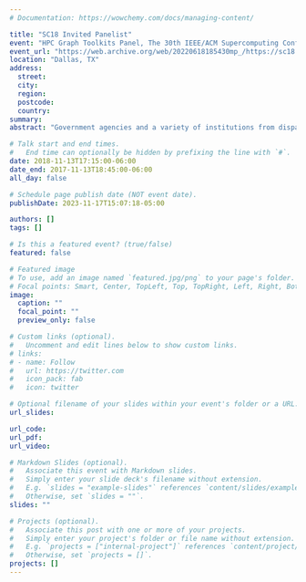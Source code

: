```yaml
---
# Documentation: https://wowchemy.com/docs/managing-content/

title: "SC18 Invited Panelist"
event: "HPC Graph Toolkits Panel, The 30th IEEE/ACM Supercomputing Conference (SC18)"
event_url: "https://web.archive.org/web/20220618185430mp_/https://sc18.supercomputing.org/?post_type=page&p=3479&id=bof142&sess=sess409"
location: "Dallas, TX"
address:
  street:
  city:
  region:
  postcode:
  country:
summary:
abstract: "Government agencies and a variety of institutions from disparate areas (finance, healthcare, insurance, tele-communication, computing, etc.) have recognized the necessity of a new generation of systems and tools targeted at efficiently solving large scale graph and combinatorial problems. While infrastructures like GraphLab, GraphX (on top of Spark), Pregel, Giraph, and, in general, vertex or edge-centric approaches based on MapReduce-like data-parallel models have started to provide valuable results and found rapid adoption also on distributed memory systems, thanks to their higher-level programming abstractions, they have not yet demonstrated the ability to significantly scale the size of the problems addressed while maintaining nearly constant throughput as more computational elements are added. However, systems targeted at identifying threats to national security, as well as at data mining for commercial applications, are required to provide insights in actionable timeframes. Computing infrastructures targeted at solving scientific problems need to organize, filter, and process efficiently the increasing amount of scientific data (provided, for example, by more precise acquisition systems) at performance levels that could significantly extend the scope of the analyses (e.g., increasing the number of computational simulations). A new set of requirements, such as the support for streaming graphs and the ability to deal with attributed graphs are emerging. Additionally, the exponential growth of the interest in machine learning approaches is calling for a more effective integration with graph methods to understand relationships and organizational structures in the available data, thus enabling more effective workflows. The DOE and the DOD have started funding various initiatives to bridge these gaps, including projects such as the ECP codesign center ExaGraph and the DARPA Hierarchical Identify Verify Exploit (HIVE), and more initiatives in the area are expected. This BOF aims at gathering the community of people interested in frameworks and workflows for large-scale graph analytics, with the objective to discuss the current situation, identifying new challenges and opportunities, and laying the path towards future and interoperable infrastructures. This is the first time this BOF is being proposed. The intended audience includes domain scientists, academic and industrial researchers, potential end users, representative from government and public institutions, and funding agencies. We expect it to be extremely relevant to the expected HPC audience, touching a topic of intense (and growing) interest to the community. Our lineup of speakers will touch key themes such as applications, use cases, programming models, application programming interfaces and libraries (e.g., GraphBLAS), data structures and algorithms, and integration of tools, including common data structures, data storages, and data frames. While remaining vendor agnostic, we expect to touch also architectural requirements and architectural support. Since this is the first time such a BOF is proposed, its main outcomes will be: effectively gathering the community, providing an initial identification of abstractions and potential use cases of graph toolkits, and the identification of common layers and interfaces (e.g., algorithms, graph primitives, runtime functionalities) across components and tools. We will provide a report of the identified features at the end of the gathering."

# Talk start and end times.
#   End time can optionally be hidden by prefixing the line with `#`.
date: 2018-11-13T17:15:00-06:00
date_end: 2017-11-13T18:45:00-06:00
all_day: false

# Schedule page publish date (NOT event date).
publishDate: 2023-11-17T15:07:18-05:00

authors: []
tags: []

# Is this a featured event? (true/false)
featured: false

# Featured image
# To use, add an image named `featured.jpg/png` to your page's folder. 
# Focal points: Smart, Center, TopLeft, Top, TopRight, Left, Right, BottomLeft, Bottom, BottomRight.
image:
  caption: ""
  focal_point: ""
  preview_only: false

# Custom links (optional).
#   Uncomment and edit lines below to show custom links.
# links:
# - name: Follow
#   url: https://twitter.com
#   icon_pack: fab
#   icon: twitter

# Optional filename of your slides within your event's folder or a URL.
url_slides:

url_code:
url_pdf:
url_video:

# Markdown Slides (optional).
#   Associate this event with Markdown slides.
#   Simply enter your slide deck's filename without extension.
#   E.g. `slides = "example-slides"` references `content/slides/example-slides.md`.
#   Otherwise, set `slides = ""`.
slides: ""

# Projects (optional).
#   Associate this post with one or more of your projects.
#   Simply enter your project's folder or file name without extension.
#   E.g. `projects = ["internal-project"]` references `content/project/deep-learning/index.md`.
#   Otherwise, set `projects = []`.
projects: []
---
```

